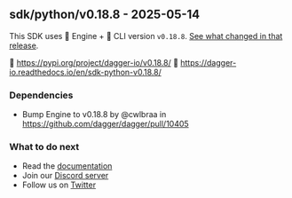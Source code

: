 ## sdk/python/v0.18.8 - 2025-05-14

This SDK uses 🚙 Engine + 🚗 CLI version `v0.18.8`. [See what changed in that release](https://github.com/dagger/dagger/releases/tag/v0.18.8).

🐍 https://pypi.org/project/dagger-io/v0.18.8/
📖 https://dagger-io.readthedocs.io/en/sdk-python-v0.18.8/

### Dependencies
- Bump Engine to v0.18.8 by @cwlbraa in https://github.com/dagger/dagger/pull/10405

### What to do next
- Read the [documentation](https://docs.dagger.io/sdk/python)
- Join our [Discord server](https://discord.gg/dagger-io)
- Follow us on [Twitter](https://twitter.com/dagger_io)
